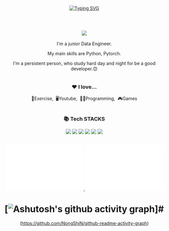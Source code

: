 <div align="center">
<br><br><br>

[![Typing SVG](https://readme-typing-svg.herokuapp.com?font=Oleo+Script&color=4490E0&size=35&center=true&vCenter=true&width=404&height=53&lines=%E3%80%80%E3%80%80Hi+there%2C+I'm+ChanWoong.+%E3%80%80%E3%80%80)](https://git.io/typing-svg)

<br><br>

<!-- devpla's profile -->
 
 <p><a href="https://nongshin.tistory.com/" target="_blank"><img src="https://img.shields.io/badge/BLOG-4490E0?style=flat&logo=GitHub Sponsors&logoColor=white"/></a></p>
<p>I'm a junior Data Engineer.</p>
<p> My main skills are Python, Pytorch.</p>
<p>I'm a persistent person, who study hard day and night for be a good developer.😊</p>
  
#
<h3>❤️ I love...</h3>
<p>💪Exercise,&nbsp;&nbsp;🖥Youtube,&nbsp;&nbsp;👨‍💻Programming,&nbsp;&nbsp;🎮Games</p>
  
#
<h3>📚 Tech STACKS</h3>

<div align=center> 
  <img src="https://img.shields.io/badge/python-3776AB?style=for-the-badge&logo=python&logoColor=white">
  <img src="https://img.shields.io/badge/pytorch-EE4C2C?style=for-the-badge&logo=pytorch&logoColor=white">
  <img src="https://img.shields.io/badge/mysql-4479A1?style=for-the-badge&logo=mysql&logoColor=white">
 <img src="https://img.shields.io/badge/qgis-589632?style=for-the-badge&logo=qgis&logoColor=white">
  <img src="https://img.shields.io/badge/github-181717?style=for-the-badge&logo=github&logoColor=white">
  <img src="https://img.shields.io/badge/git-F05032?style=for-the-badge&logo=git&logoColor=white">
  <br>

</div>

<br>
<p>
<a href="https://github.com/anuraghazra/github-readme-stats">
  <img src="https://github.com/NongShiN/github-stats-transparent/blob/output/generated/overview.svg" width=49% />
</a>
<a href="https://github.com/devpla/github-stats">
 <img src="https://github.com/NongShiN/github-stats-transparent/blob/output/generated/languages.svg" width=49% />
</a>
</p>


# [![Ashutosh's github activity graph](https://github-readme-activity-graph.vercel.app/graph?username=NongShiN&theme=react&bg_color=00&title_color=4490E0&color=4490E0&area=true)]# 
(https://github.com/NongShiN/github-readme-activity-graph)
<br><br><br>

<!--
**devpla/devpla** is a ✨ _special_ ✨ repository because its `README.md` (this file) appears on your GitHub profile.

Here are some ideas to get you started:

- 🔭 I’m currently working on ...
- 🌱 I’m currently learning ...
- 👯 I’m looking to collaborate on ...
- 🤔 I’m looking for help with ...
- 💬 Ask me about ...
- 📫 How to reach me: ...
- 😄 Pronouns: ...
- ⚡ Fun fact: ...
  -->

